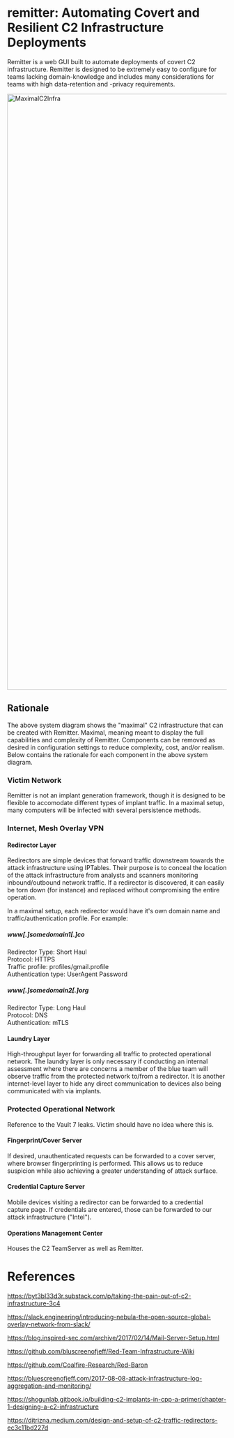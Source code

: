 # remitter: Automating Covert and Resilient C2 Infrastructure Deployments
Remitter is a web GUI built to automate deployments of covert C2 infrastructure. Remitter is designed to be extremely easy to configure for teams lacking domain-knowledge and includes many considerations for teams with high data-retention and -privacy requirements.

<img width="1367" alt="MaximalC2Infra" src="https://user-images.githubusercontent.com/55160090/185764594-2e958397-9cbe-48b2-88a1-b1110a8c5310.png">

## Rationale
The above system diagram shows the "maximal" C2 infrastructure that can be created with Remitter. Maximal, meaning meant to display the full capabilities and complexity of Remitter. Components can be removed as desired in configuration settings to reduce complexity, cost, and/or realism. Below contains the rationale for each component in the above system diagram. 

### Victim Network
Remitter is not an implant generation framework, though it is designed to be flexible to accomodate different types of implant traffic. In a maximal setup, many computers will be infected with several persistence methods. 

### Internet, Mesh Overlay VPN

#### Redirector Layer
Redirectors are simple devices that forward traffic downstream towards the attack infrastructure using IPTables. Their purpose is to conceal the location of the attack infrastructure from analysts and scanners monitoring inbound/outbound network traffic. If a redirector is discovered, it can easily be torn down (for instance) and replaced without compromising the entire operation.

In a maximal setup, each redirector would have it's own domain name and traffic/authentication profile. For example:
##### www[.]somedomain1[.]co
Redirector Type: Short Haul  
Protocol: HTTPS  
Traffic profile: profiles/gmail.profile  
Authentication type: UserAgent Password  

##### www[.]somedomain2[.]org  
Redirector Type: Long Haul  
Protocol: DNS  
Authentication: mTLS  

#### Laundry Layer
High-throughput layer for forwarding all traffic to protected operational network. The laundry layer is only necessary if conducting an internal assessment where there are concerns a member of the blue team will observe traffic from the protected network to/from a redirector. It is another internet-level layer to hide any direct communication to devices also being communicated with via implants.

### Protected Operational Network
Reference to the Vault 7 leaks. Victim should have no idea where this is. 

#### Fingerprint/Cover Server
If desired, unauthenticated requests can be forwarded to a cover server, where browser fingerprinting is performed. This allows us to reduce suspicion while also achieving a greater understanding of attack surface.

#### Credential Capture Server
Mobile devices visiting a redirector can be forwarded to a credential capture page. If credentials are entered, those can be forwarded to our attack infrastructure ("Intel").

#### Operations Management Center
Houses the C2 TeamServer as well as Remitter. 


# References
https://byt3bl33d3r.substack.com/p/taking-the-pain-out-of-c2-infrastructure-3c4

https://slack.engineering/introducing-nebula-the-open-source-global-overlay-network-from-slack/

https://blog.inspired-sec.com/archive/2017/02/14/Mail-Server-Setup.html

https://github.com/bluscreenofjeff/Red-Team-Infrastructure-Wiki

https://github.com/Coalfire-Research/Red-Baron

https://bluescreenofjeff.com/2017-08-08-attack-infrastructure-log-aggregation-and-monitoring/

https://shogunlab.gitbook.io/building-c2-implants-in-cpp-a-primer/chapter-1-designing-a-c2-infrastructure

https://ditrizna.medium.com/design-and-setup-of-c2-traffic-redirectors-ec3c11bd227d

